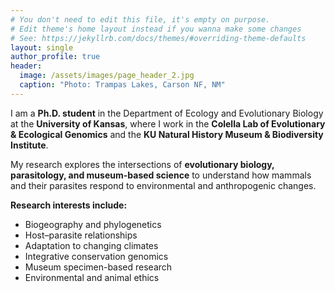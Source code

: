 ```yaml
---
# You don't need to edit this file, it's empty on purpose.
# Edit theme's home layout instead if you wanna make some changes
# See: https://jekyllrb.com/docs/themes/#overriding-theme-defaults
layout: single
author_profile: true
header:
  image: /assets/images/page_header_2.jpg  
  caption: "Photo: Trampas Lakes, Carson NF, NM"
---
```

I am a **Ph.D. student** in the Department of Ecology and Evolutionary Biology at the **University of Kansas**, where I work in the **Colella Lab of Evolutionary & Ecological Genomics** and the **KU Natural History Museum & Biodiversity Institute**.  

My research explores the intersections of **evolutionary biology, parasitology, and museum-based science** to understand how mammals and their parasites respond to environmental and anthropogenic changes.  

**Research interests include:**
- Biogeography and phylogenetics  
- Host–parasite relationships  
- Adaptation to changing climates  
- Integrative conservation genomics  
- Museum specimen-based research  
- Environmental and animal ethics  
